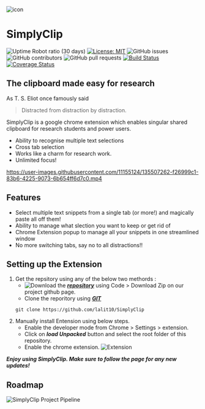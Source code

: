
![icon](https://github.com/lalit10/SimplyClip/blob/main/images/paper-clip_32.png)
# SimplyClip

![Uptime Robot ratio (30 days)](https://img.shields.io/uptimerobot/ratio/m789313708-ea25af592e8a7a84c009055e)
[![License: MIT](https://img.shields.io/badge/License-MIT-yellow.svg)](https://opensource.org/licenses/MIT)
![GitHub issues](https://img.shields.io/github/issues/lalit10/SimplyClip)
![GitHub contributors](https://img.shields.io/github/contributors/lalit10/SimplyClip)
![GitHub pull requests](https://img.shields.io/github/issues-pr/lalit10/SimplyClip)
[![Build Status](https://app.travis-ci.com/lalit10/SimplyClip.svg?branch=main)](https://app.travis-ci.com/lalit10/SimplyClip)
[![Coverage Status](https://coveralls.io/repos/github/lalit10/SimplyClip/badge.svg?branch=main)](https://coveralls.io/github/lalit10/SimplyClip?branch=main)

##  The clipboard made easy for research

<placeholder builds>
<placeholder doi>
<placeholder tests>
 
 As T. S. Eliot once famously said

> Distracted from distraction by distraction.


SimplyClip is a google chrome extension which enables singular shared clipboard for research students and power users.

- Ability to recognise multiple text selections
- Cross tab selection
- Works like a charm for research work.
- Unlimited focus!
 


https://user-images.githubusercontent.com/11155124/135507262-f26999c1-83b6-4225-9073-6b654ff6d7c0.mp4


 

## Features

- Select multiple text snippets from a single tab (or more!) and magically paste all off them!
- Ability to manage what slection you want to keep or get rid of
- Chrome Extension popup to manage all your snippets in one streamlined window
- No more switching tabs, say no to all distractions!!

## Setting up the Extension

1.  Get the repsitory using any of the below two methords :
    - ![Download](https://github.com/lalit10/SimplyClip/blob/main/Docs/images/download-2.png) the ***[repository](https://github.com/lalit10/SimplyClip)*** using Code > Download Zip on our project github page.
    - Clone the reporitory using  ***[GIT](https://git-scm.com)*** 
    ```
    git clone https://github.com/lalit10/SimplyClip
    ```
1. Manually install Entension using below steps.
    - Enable the developer mode from Chrome > Settings > extension.
    - Click on ***load Unpacked*** button and select the root folder of this repository.
    - Enable the chrome extension. 
![Extension](https://github.com/lalit10/SimplyClip/blob/main/Docs/images/Extensions.png)

***Enjoy using SimplyClip. Make sure to follow the page for any new updates!*** 


## Roadmap
 
 ![SimplyClip Project Pipeline](https://user-images.githubusercontent.com/11155124/135507724-86cb9b93-e0c5-4188-8688-7f12ff4c6d96.png)


